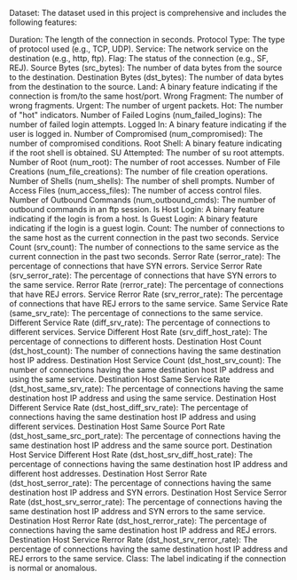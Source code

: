 Dataset:
The dataset used in this project is comprehensive and includes the following features:

Duration: The length of the connection in seconds.
Protocol Type: The type of protocol used (e.g., TCP, UDP).
Service: The network service on the destination (e.g., http, ftp).
Flag: The status of the connection (e.g., SF, REJ).
Source Bytes (src_bytes): The number of data bytes from the source to the destination.
Destination Bytes (dst_bytes): The number of data bytes from the destination to the source.
Land: A binary feature indicating if the connection is from/to the same host/port.
Wrong Fragment: The number of wrong fragments.
Urgent: The number of urgent packets.
Hot: The number of "hot" indicators.
Number of Failed Logins (num_failed_logins): The number of failed login attempts.
Logged In: A binary feature indicating if the user is logged in.
Number of Compromised (num_compromised): The number of compromised conditions.
Root Shell: A binary feature indicating if the root shell is obtained.
SU Attempted: The number of su root attempts.
Number of Root (num_root): The number of root accesses.
Number of File Creations (num_file_creations): The number of file creation operations.
Number of Shells (num_shells): The number of shell prompts.
Number of Access Files (num_access_files): The number of access control files.
Number of Outbound Commands (num_outbound_cmds): The number of outbound commands in an ftp session.
Is Host Login: A binary feature indicating if the login is from a host.
Is Guest Login: A binary feature indicating if the login is a guest login.
Count: The number of connections to the same host as the current connection in the past two seconds.
Service Count (srv_count): The number of connections to the same service as the current connection in the past two seconds.
Serror Rate (serror_rate): The percentage of connections that have SYN errors.
Service Serror Rate (srv_serror_rate): The percentage of connections that have SYN errors to the same service.
Rerror Rate (rerror_rate): The percentage of connections that have REJ errors.
Service Rerror Rate (srv_rerror_rate): The percentage of connections that have REJ errors to the same service.
Same Service Rate (same_srv_rate): The percentage of connections to the same service.
Different Service Rate (diff_srv_rate): The percentage of connections to different services.
Service Different Host Rate (srv_diff_host_rate): The percentage of connections to different hosts.
Destination Host Count (dst_host_count): The number of connections having the same destination host IP address.
Destination Host Service Count (dst_host_srv_count): The number of connections having the same destination host IP address and using the same service.
Destination Host Same Service Rate (dst_host_same_srv_rate): The percentage of connections having the same destination host IP address and using the same service.
Destination Host Different Service Rate (dst_host_diff_srv_rate): The percentage of connections having the same destination host IP address and using different services.
Destination Host Same Source Port Rate (dst_host_same_src_port_rate): The percentage of connections having the same destination host IP address and the same source port.
Destination Host Service Different Host Rate (dst_host_srv_diff_host_rate): The percentage of connections having the same destination host IP address and different host addresses.
Destination Host Serror Rate (dst_host_serror_rate): The percentage of connections having the same destination host IP address and SYN errors.
Destination Host Service Serror Rate (dst_host_srv_serror_rate): The percentage of connections having the same destination host IP address and SYN errors to the same service.
Destination Host Rerror Rate (dst_host_rerror_rate): The percentage of connections having the same destination host IP address and REJ errors.
Destination Host Service Rerror Rate (dst_host_srv_rerror_rate): The percentage of connections having the same destination host IP address and REJ errors to the same service.
Class: The label indicating if the connection is normal or anomalous.
